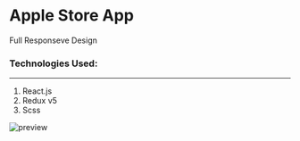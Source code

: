# Apple Store App 

Full Responseve Design 

### Technologies Used:

---

1. React.js
2. Redux v5 
3. Scss
 

![preview](https://i.imgur.com/hPXzOCG.jpeg)
